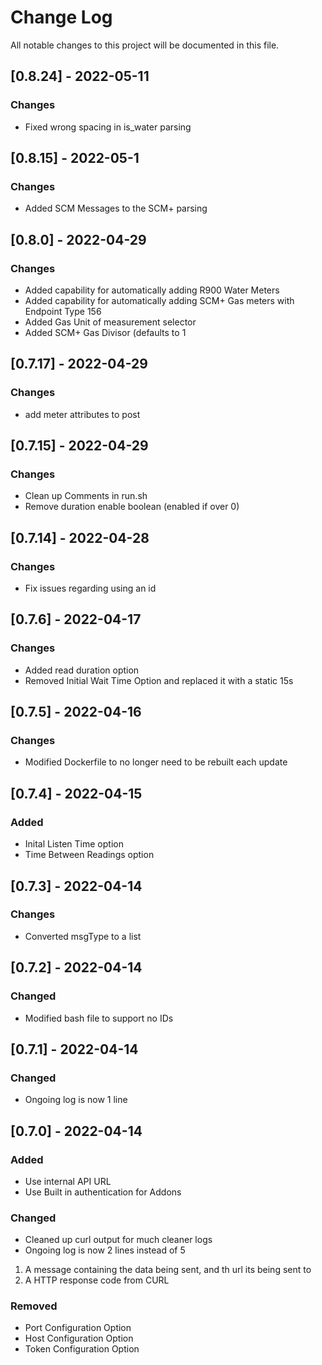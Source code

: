 
# Change Log
All notable changes to this project will be documented in this file.


## [0.8.24] - 2022-05-11
### Changes
 - Fixed wrong spacing in is_water parsing
 
## [0.8.15] - 2022-05-1
### Changes
 - Added SCM Messages to the SCM+ parsing

## [0.8.0] - 2022-04-29
### Changes
 - Added capability for automatically adding R900 Water Meters
 - Added capability for automatically adding SCM+ Gas meters with Endpoint Type 156
 - Added Gas Unit of measurement selector
 - Added SCM+ Gas Divisor (defaults to 1
 
## [0.7.17] - 2022-04-29
### Changes
 - add meter attributes to post 
 
## [0.7.15] - 2022-04-29
### Changes
 - Clean up Comments in run.sh
 - Remove duration enable boolean (enabled if over 0)

## [0.7.14] - 2022-04-28
### Changes
 - Fix issues regarding using an id

## [0.7.6] - 2022-04-17
### Changes
- Added read duration option
- Removed Initial Wait Time Option and replaced it with a static 15s

## [0.7.5] - 2022-04-16
### Changes
- Modified Dockerfile to no longer need to be rebuilt each update

## [0.7.4] - 2022-04-15
### Added
- Inital Listen Time option
- Time Between Readings option

## [0.7.3] - 2022-04-14
### Changes
- Converted msgType to a list

## [0.7.2] - 2022-04-14
### Changed
- Modified bash file to support no IDs

## [0.7.1] - 2022-04-14
### Changed
- Ongoing log is now 1 line

## [0.7.0] - 2022-04-14
### Added

- Use internal API URL
- Use Built in authentication for Addons

### Changed

- Cleaned up curl output for much cleaner logs
- Ongoing log is now 2 lines instead of 5
1. A message containing the data being sent, and th url its being sent to
2. A HTTP response code from CURL

### Removed

- Port Configuration Option
- Host Configuration Option
- Token Configuration Option

